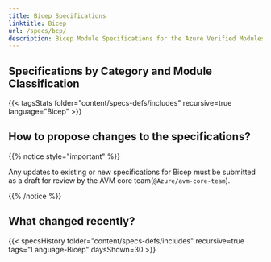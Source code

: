 ```yaml
---
title: Bicep Specifications
linktitle: Bicep
url: /specs/bcp/
description: Bicep Module Specifications for the Azure Verified Modules (AVM) program
---
```


## Specifications by Category and Module Classification

{{< tagsStats folder="content/specs-defs/includes" recursive=true language="Bicep" >}}

## How to propose changes to the specifications?

{{% notice style="important" %}}

Any updates to existing or new specifications for Bicep must be submitted as a draft for review by the AVM core team(`@Azure/avm-core-team`).

{{% /notice %}}

## What changed recently?

{{< specsHistory folder="content/specs-defs/includes" recursive=true tags="Language-Bicep" daysShown=30 >}}
